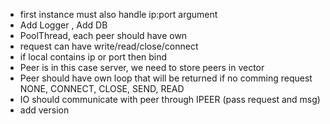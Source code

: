 - first instance must also handle ip:port argument
- Add Logger , Add DB
- PoolThread, each peer should have own 
- request can have write/read/close/connect
- if local contains ip or port then bind
- Peer is in this case server, we need to store peers in vector
- Peer should have own loop that will be returned if no comming request NONE, CONNECT, CLOSE, SEND, READ
- IO should communicate with peer through IPEER (pass request and msg)
- add version
